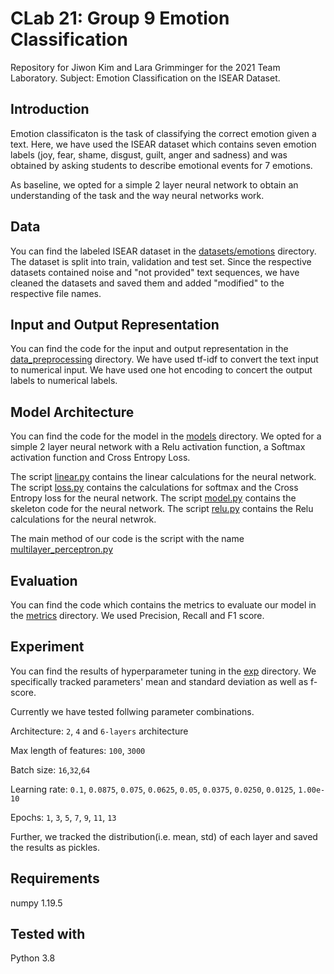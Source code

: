 
# CLab 21: Group 9 Emotion Classification

Repository for Jiwon Kim and Lara Grimminger for the 2021 Team Laboratory.
Subject: Emotion Classification on the ISEAR Dataset.

## Introduction

Emotion classificaton is the task of classifying the correct emotion given a text.
Here, we have used the ISEAR dataset which contains seven emotion labels (joy, fear, shame, disgust, guilt, anger and sadness) and was obtained by asking students to describe emotional events for 7 emotions.

As baseline, we opted for a simple 2 layer neural network to obtain an understanding of the task
and the way neural networks work.

## Data

You can find the labeled ISEAR dataset in the [datasets/emotions](https://github.com/SpellOnYou/CLab21/tree/main/datasets/emotions) directory. The dataset is split into train, validation and test set. Since the respective datasets contained noise and "not provided" text sequences, we have cleaned the datasets and saved them and added "modified" to the respective file names.

## Input and Output Representation

You can find the code for the input and output representation in the [data_preprocessing](https://github.com/SpellOnYou/CLab21/tree/main/data_preprocessing) directory.
We have used tf-idf to convert the text input to numerical input.
We have used one hot encoding to concert the output labels to numerical labels.

## Model Architecture

You can find the code for the model in the [models](https://github.com/SpellOnYou/CLab21/tree/main/models) directory. We opted for a simple 2 layer neural network with a Relu activation function, a Softmax activation function and Cross Entropy Loss.

The script [linear.py](https://github.com/SpellOnYou/CLab21/blob/main/models/linear.py) contains the linear calculations for the neural network.
The script [loss.py](https://github.com/SpellOnYou/CLab21/blob/main/models/loss.py) contains the calculations for softmax and the Cross Entropy loss for the neural network.
The script [model.py](https://github.com/SpellOnYou/CLab21/blob/main/models/model.py) contains the skeleton code for the neural network.
The script [relu.py](https://github.com/SpellOnYou/CLab21/blob/main/models/relu.py) contains the Relu calculations for the neural netwrok.

The main method of our code is the script with the name [multilayer_perceptron.py](https://github.com/SpellOnYou/CLab21/blob/main/multilayer_perceptron.py)

## Evaluation

You can find the code which contains the metrics to evaluate our model in the [metrics](https://github.com/SpellOnYou/CLab21/tree/main/metrics) directory.
We used Precision, Recall and F1 score.

## Experiment

You can find the results of hyperparameter tuning in the [exp](https://github.com/SpellOnYou/CLab21/tree/main/exp) directory.
We specifically tracked parameters' mean and standard deviation as well as f-score.

Currently we have tested follwing parameter combinations.

Architecture: `2`, `4` and `6-layers` architecture

Max length of features: `100`, `3000`

Batch size: `16`,`32`,`64`

Learning rate: `0.1`, `0.0875`, `0.075`, `0.0625`, `0.05`, `0.0375`, `0.0250`, `0.0125`, `1.00e-10`

Epochs: `1`, `3`, `5`, `7`, `9`, `11`, `13`

Further, we tracked the distribution(i.e. mean, std) of each layer and saved the results as pickles.

## Requirements

numpy 1.19.5


## Tested with

Python 3.8
